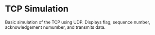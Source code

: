 # TCP Simulation
Basic simulation of the TCP using UDP. Displays flag, sequence number, acknowledgement numumber, and transmits data.
